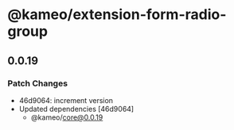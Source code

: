 # @kameo/extension-form-radio-group

## 0.0.19

### Patch Changes

- 46d9064: increment version
- Updated dependencies [46d9064]
  - @kameo/core@0.0.19

